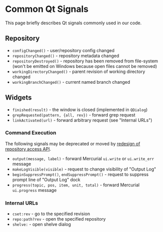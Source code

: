 # Common Qt Signals

This page briefly describes Qt signals commonly used in our code.

## Repository

* `configChanged()` - user/repository config changed
* `repositoryChanged()` - repository metadata changed
* `repositoryDestroyed()` - repository has been removed from file-system
  (won't be emitted on Windows because open files cannot be removed)
* `workingDirectoryChanged()` - parent revision of working directory changed
* `workingBranchChanged()` - current named branch changed

## Widgets

* `finished(result)` - the window is closed (implemented in `QDialog`)
* `grepRequested(pattern, {all, rev})` - forward grep request
* `linkActivated(url)` - forward arbitrary request (see "Internal URLs")

### Command Execution

The following signals may be deprecated or moved by
[redesign of repository access API](RepositoryAccess).

* `output(message, label)` - forward Mercurial `ui.write` or `ui.write_err`
  message
* `makeLogVisible(visible)` - request to change visibility of "Output Log"
* `beginSuppressPrompt()`, `endSuppressPrompt()` - request to suppress prompt
  line of "Output Log" dock
* `progress(topic, pos, item, unit, total)` - forward Mercurial
  `ui.progress` message

### Internal URLs

* `cset:rev` - go to the specified revision
* `repo:path?rev` - open the specified repository
* `shelve:` - open shelve dialog

